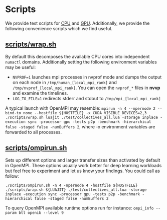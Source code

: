 # Scripts
We provide test scripts for [CPU](https://github.com/facebookresearch/TorchMPI/tree/master/scripts/test_cpu.sh) and [GPU](https://github.com/facebookresearch/TorchMPI/tree/master/scripts/test_gpu.sh).
Additionally, we provide the following convenience scripts which we find useful.

## [scripts/wrap.sh](https://github.com/facebookresearch/TorchMPI/tree/master/scripts/wrap.sh)
By default this decomposes the available CPU cores into independent ```numactl``` domains.
Additionally setting the following environment variables may be useful:
- ```NVPROF=1``` launches mpi processes in nvprof mode and dumps the output on each node in ```/tmp/human_[local_mpi_rank]``` and ```/tmp/nvprof_[local_mpi_rank]```. You can open the ```nvprof_*``` files in **nvvp** and examine the timelines.
- ```LOG_TO_FILE=1``` redirects stderr and stdout to ```/tmp/mpi_[local_mpi_rank]```

A typical launch with OpenMPI may resemble:
```mpirun -n 4 --npernode 2 --bind-to none --hostfile ${HOSTFILE} -x CUDA_VISIBLE_DEVICES=2,3 ./scripts/wrap.sh luajit ./test/collectives_all.lua -storage inplace -execution sync -processor gpu -tests p2p -benchmark -hierarchical false -staged false -numBuffers 2```, where -x environment variables are forwarded to all processes.

## [scripts/ompirun.sh](https://github.com/facebookresearch/TorchMPI/tree/master/scripts/ompirun.sh)
Sets up different options and larger transfer sizes than activated by default in OpenMPI.
These options usually work better for deep learning workloads but feel free to experiment and let us know your findings.
You could call as follow:
```
./scripts/ompirun.sh -n 4 -npernode 4 -hostfile ${HOSTFILE} ./scripts/wrap.sh ${LUAJIT} ./test/collectives_all.lua -storage inplace -execution sync -processor gpu -tests p2p -benchmark -hierarchical false -staged false -numBuffers 2
```
To query OpenMPI available runtime options run for instance:
```ompi_info --param btl openib --level 9```
